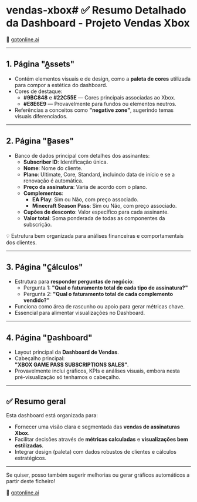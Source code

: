 # vendas-xbox# ✅ Resumo Detalhado da Dashboard - Projeto Vendas Xbox  

🔗 [gptonline.ai](https://gptonline.ai/)  

---

## **1. Página "A̳ssets"**  
- Contém elementos visuais e de design, como a **paleta de cores** utilizada para compor a estética do dashboard.
- Cores de destaque:
  - **#9BC848** e **#22C55E** — Cores principais associadas ao Xbox.
  - **#E8E6E9** — Provavelmente para fundos ou elementos neutros.
- Referências a conceitos como **"negative zone"**, sugerindo temas visuais diferenciados.

---

## **2. Página "B̳ases"**  
- Banco de dados principal com detalhes dos assinantes:
  - **Subscriber ID**: Identificação única.
  - **Nome**: Nome do cliente.
  - **Plano**: Ultimate, Core, Standard, incluindo data de início e se a renovação é automática.
  - **Preço da assinatura**: Varia de acordo com o plano.
  - **Complementos**: 
    - **EA Play**: Sim ou Não, com preço associado.
    - **Minecraft Season Pass**: Sim ou Não, com preço associado.
  - **Cupões de desconto**: Valor específico para cada assinante.
  - **Valor total**: Soma ponderada de todas as componentes da subscrição.

💡 Estrutura bem organizada para análises financeiras e comportamentais dos clientes.

---

## **3. Página "C̳álculos"**  
- Estrutura para **responder perguntas de negócio**:
  - Pergunta 1: **"Qual o faturamento total de cada tipo de assinatura?"**
  - Pergunta 2: **"Qual o faturamento total de cada complemento vendido?"**
- Funciona como área de rascunho ou apoio para gerar métricas chave.
- Essencial para alimentar visualizações no Dashboard.

---

## **4. Página "D̳ashboard"**  
- Layout principal da **Dashboard de Vendas**.
- Cabeçalho principal:  
  **"XBOX GAME PASS SUBSCRIPTIONS SALES"**.
- Provavelmente inclui gráficos, KPIs e análises visuais, embora nesta pré-visualização só tenhamos o cabeçalho.

---

## ✅ **Resumo geral**  
Esta dashboard está organizada para:
- Fornecer uma visão clara e segmentada das **vendas de assinaturas Xbox**.
- Facilitar decisões através de **métricas calculadas** e **visualizações bem estilizadas**.
- Integrar design (paleta) com dados robustos de clientes e cálculos estratégicos.

---

Se quiser, posso também sugerir melhorias ou gerar gráficos automáticos a partir deste ficheiro!  

🔗 [gptonline.ai](https://gptonline.ai/)  

